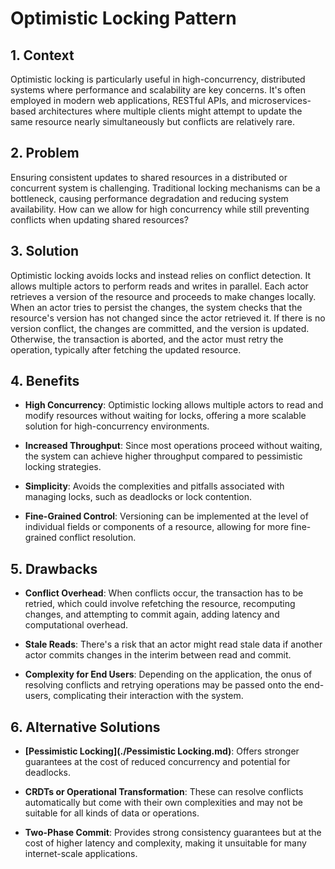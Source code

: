# Optimistic Locking Pattern


## 1. Context

Optimistic locking is particularly useful in high-concurrency, distributed systems where performance and scalability are key concerns. It's often employed in modern web applications, RESTful APIs, and microservices-based architectures where multiple clients might attempt to update the same resource nearly simultaneously but conflicts are relatively rare.


## 2. Problem

Ensuring consistent updates to shared resources in a distributed or concurrent system is challenging. Traditional locking mechanisms can be a bottleneck, causing performance degradation and reducing system availability. How can we allow for high concurrency while still preventing conflicts when updating shared resources?


## 3. Solution

Optimistic locking avoids locks and instead relies on conflict detection. It allows multiple actors to perform reads and writes in parallel. Each actor retrieves a version of the resource and proceeds to make changes locally. When an actor tries to persist the changes, the system checks that the resource's version has not changed since the actor retrieved it. If there is no version conflict, the changes are committed, and the version is updated. Otherwise, the transaction is aborted, and the actor must retry the operation, typically after fetching the updated resource.


## 4. Benefits

- **High Concurrency**: Optimistic locking allows multiple actors to read and modify resources without waiting for locks, offering a more scalable solution for high-concurrency environments.

- **Increased Throughput**: Since most operations proceed without waiting, the system can achieve higher throughput compared to pessimistic locking strategies.

- **Simplicity**: Avoids the complexities and pitfalls associated with managing locks, such as deadlocks or lock contention.

- **Fine-Grained Control**: Versioning can be implemented at the level of individual fields or components of a resource, allowing for more fine-grained conflict resolution.


## 5. Drawbacks

- **Conflict Overhead**: When conflicts occur, the transaction has to be retried, which could involve refetching the resource, recomputing changes, and attempting to commit again, adding latency and computational overhead.

- **Stale Reads**: There's a risk that an actor might read stale data if another actor commits changes in the interim between read and commit.

- **Complexity for End Users**: Depending on the application, the onus of resolving conflicts and retrying operations may be passed onto the end-users, complicating their interaction with the system.


## 6. Alternative Solutions

- **[Pessimistic Locking](./Pessimistic Locking.md)**: Offers stronger guarantees at the cost of reduced concurrency and potential for deadlocks.

- **CRDTs or Operational Transformation**: These can resolve conflicts automatically but come with their own complexities and may not be suitable for all kinds of data or operations.

- **Two-Phase Commit**: Provides strong consistency guarantees but at the cost of higher latency and complexity, making it unsuitable for many internet-scale applications.
